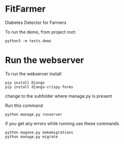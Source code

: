 # FitFarmer
Diabetes Detector for Farmers

To run the demo, from project root:

``` 
python3 -m tests.demo
```

# Run the webserver


To run the webserver install
```
pip install Django
pip install django-crispy-forms
```
change to the subfolder where manage.py is present

Run this command
```
python manage.py runserver
```
if you get any errors while running use these commands
```
python magane.py makemigrations
python manage.py migrate
```
